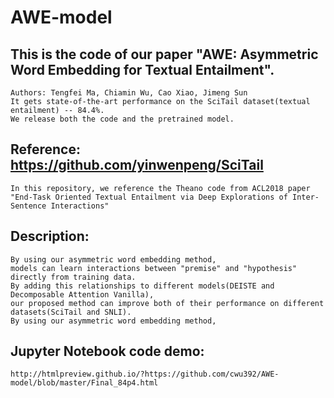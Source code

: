 # AWE-model
## This is the code of our paper "AWE: Asymmetric Word Embedding for Textual Entailment". 
```
Authors: Tengfei Ma, Chiamin Wu, Cao Xiao, Jimeng Sun
It gets state-of-the-art performance on the SciTail dataset(textual entailment) -- 84.4%. 
We release both the code and the pretrained model.
```

## Reference: https://github.com/yinwenpeng/SciTail
```
In this repository, we reference the Theano code from ACL2018 paper 
"End-Task Oriented Textual Entailment via Deep Explorations of Inter-Sentence Interactions"
```

## Description:
```
By using our asymmetric word embedding method, 
models can learn interactions between "premise" and "hypothesis" directly from training data.
By adding this relationships to different models(DEISTE and Decomposable Attention Vanilla), 
our proposed method can improve both of their performance on different datasets(SciTail and SNLI).
By using our asymmetric word embedding method, 
```

## Jupyter Notebook code demo:
```
http://htmlpreview.github.io/?https://github.com/cwu392/AWE-model/blob/master/Final_84p4.html
```